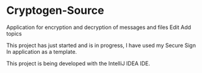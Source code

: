 # Cryptogen-Source
Application for encryption and decryption of messages and files Edit Add topics

This project has just started and is in progress, I have used my Secure Sign In application as a template.

This project is being developed with the IntelliJ IDEA IDE.
